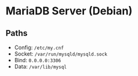 MariaDB Server (Debian)
==================================

## Paths ##

* Config: `/etc/my.cnf`
* Socket: `/var/run/mysqld/mysqld.sock`
* Bind: `0.0.0.0:3306`
* Data: `/var/lib/mysql`